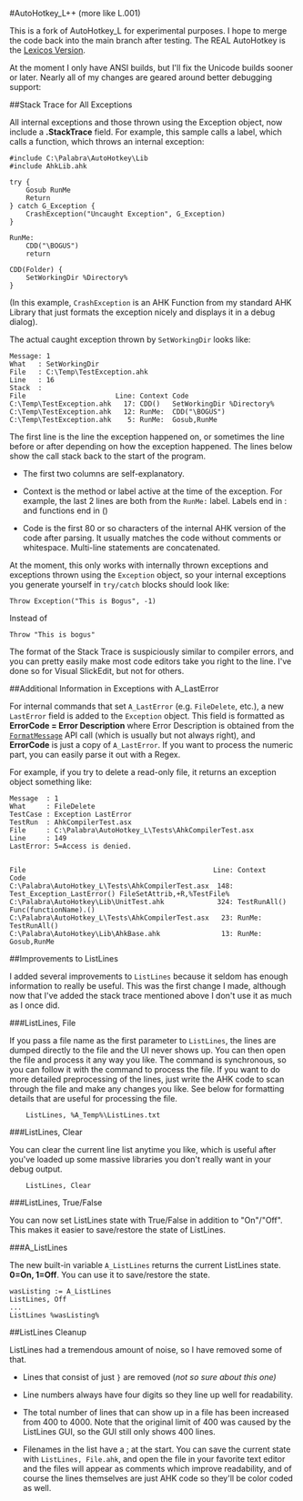 
#AutoHotkey_L++ (more like L.001)



This is a fork of AutoHotkey_L for experimental purposes. I hope to merge the code back into the main branch after testing. The REAL AutoHotkey is the [Lexicos Version](https://github.com/Lexikos/AutoHotkey_L).



At the moment I only have ANSI builds, but I'll fix the Unicode builds sooner or later. Nearly all of my changes are geared around better debugging support:

##Stack Trace for All Exceptions



All internal exceptions and those thrown using the Exception object, now include a **.StackTrace** field. For example, this sample calls a label, which calls a function, which throws an internal exception: 


    #include C:\Palabra\AutoHotkey\Lib
    #include AhkLib.ahk
    
    try {
        Gosub RunMe
        Return
    } catch G_Exception {
        CrashException("Uncaught Exception", G_Exception)
    }
    
    RunMe:
        CDD("\BOGUS")
        return
    
    CDD(Folder) {
        SetWorkingDir %Directory%
    }
    

(In this example, `CrashException` is an AHK Function from my standard AHK Library that just formats the exception nicely and displays it in a debug dialog).



The actual caught exception thrown by `SetWorkingDir` looks like: 


    Message: 1
    What   : SetWorkingDir
    File   : C:\Temp\TestException.ahk
    Line   : 16
    Stack  :
    File                      Line: Context Code
    C:\Temp\TestException.ahk   17: CDD()   SetWorkingDir %Directory%
    C:\Temp\TestException.ahk   12: RunMe:  CDD("\BOGUS")
    C:\Temp\TestException.ahk    5: RunMe:  Gosub,RunMe





The first line is the line the exception happened on, or sometimes the line before or after depending on how the exception happened. The lines below show the call stack back to the start of the program. 

 * The first two columns are self-explanatory. 

 * Context is the method or label active at the time of the exception. For example, the last 2 lines are both from the `RunMe:` label. Labels end in : and functions end in () 

 * Code is the first 80 or so characters of the internal AHK version of the code after parsing. It usually matches the code without comments or whitespace. Multi-line statements are concatenated.



At the moment, this only works with internally thrown exceptions and exceptions thrown using the `Exception` object, so your internal exceptions you generate yourself in `try/catch` blocks should look like: 


    Throw Exception("This is Bogus", -1) 



Instead of 


    Throw "This is bogus"



The format of the Stack Trace is suspiciously similar to compiler errors, and you can pretty easily make most code editors take you right to the line. I've done so for Visual SlickEdit, but not for others.


##Additional Information in Exceptions with A_LastError



For internal commands that set `A_LastError` (e.g. `FileDelete`, etc.), a new `LastError` field is added to the `Exception` object. This field is formatted as **ErrorCode = Error Description** where Error Description is obtained from the [`FormatMessage`](http://bit.ly/12H3FTI) API call (which is usually but not always right), and **ErrorCode** is just a copy of `A_LastError`. If you want to process the numeric part, you can easily parse it out with a Regex.



For example, if you try to delete a read-only file, it returns an exception object something like: 
    
    Message  : 1
    What     : FileDelete
    TestCase : Exception LastError
    TestRun  : AhkCompilerTest.asx
    File     : C:\Palabra\AutoHotkey_L\Tests\AhkCompilerTest.asx
    Line     : 149
    LastError: 5=Access is denied.
    
    
    File                                              Line: Context                    Code
    C:\Palabra\AutoHotkey_L\Tests\AhkCompilerTest.asx  148: Test_Exception_LastError() FileSetAttrib,+R,%TestFile%
    C:\Palabra\AutoHotkey\Lib\UnitTest.ahk             324: TestRunAll()               Func(functionName).()  
    C:\Palabra\AutoHotkey_L\Tests\AhkCompilerTest.asx   23: RunMe:                     TestRunAll()  
    C:\Palabra\AutoHotkey\Lib\AhkBase.ahk               13: RunMe:                     Gosub,RunMe


##Improvements to ListLines

I added several improvements to `ListLines` because it seldom has enough information to really be useful. This was the first change I made, although now that I've added the stack trace mentioned above I don't use it as much as I once did.

###ListLines, File



If you pass a file name as the first parameter to `ListLines`, the lines are dumped directly to the file and the UI never shows up. You can then open the file and process it any way you like.  The command is synchronous, so you can follow it with the command to process the file.  If you want to do more detailed preprocessing of the lines, just write the AHK code to scan through the file and make any changes you like.  See below for formatting details that are useful for processing the file.


        ListLines, %A_Temp%\ListLines.txt

###ListLines, Clear



You can clear the current line list anytime you like, which is useful after you've loaded up some massive libraries you don't really want in your debug output.


        ListLines, Clear

###ListLines, True/False

You can now set ListLines state with True/False in addition to "On"/"Off".  This makes it easier to save/restore the state of ListLines.

###A_ListLines



The new built-in variable `A_ListLines` returns the current ListLines state. **0=On, 1=Off**.  You can use it to save/restore the state.


    wasListing := A_ListLines
    ListLines, Off
    ...
    ListLines %wasListing%


##ListLines Cleanup 

ListLines had a tremendous amount of noise, so I have removed some of that. 

 * Lines that consist of just `}` are removed (_not so sure about this one)_

 * Line numbers always have four digits so they line up well for readability. 

 * The total number of lines that can show up in a file has been increased from 400 to 4000. Note that the original limit of 400 was caused by the ListLines GUI, so the GUI still only shows 400 lines.

 * Filenames in the list have a ; at the start.  You can save the current state with `ListLines, File.ahk`, and open the file in your favorite text editor and the files will appear as comments which improve readability, and of course the lines themselves are just AHK code so they'll be color coded as well. 


